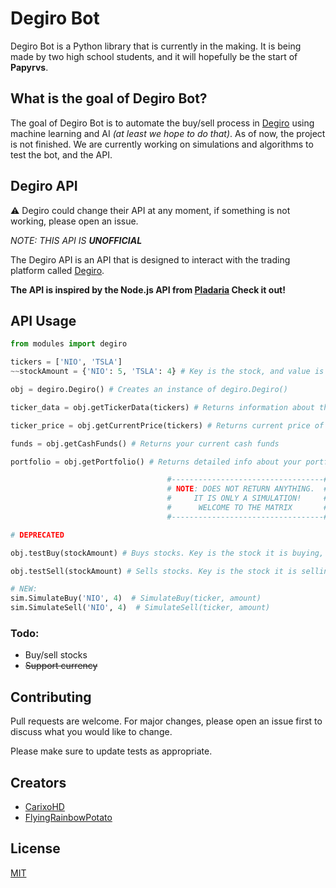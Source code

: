 # Degiro Bot

Degiro Bot is a Python library that is currently in the making. It is being made by two high school students, and it will hopefully be the start of **Papyrvs**. 


## What is the goal of Degiro Bot?

The goal of Degiro Bot is to automate the buy/sell process in [Degiro](https://www.degiro.nl/) using machine learning and AI *(at least we hope to do that)*. As of now, the project is not finished. We are currently working on simulations and algorithms to test the bot, and the API.


## Degiro API
⚠️ Degiro could change their API at any moment, if something is not working, please open an issue.

*NOTE: THIS API IS **UNOFFICIAL***

The Degiro API is an API that is designed to interact with the trading platform called [Degiro](https://www.degiro.nl/). 

**The API is inspired by the Node.js API from [Pladaria](https://github.com/pladaria/degiro) Check it out!**



## API Usage

```python
from modules import degiro

tickers = ['NIO', 'TSLA'] 
~~stockAmount = {'NIO': 5, 'TSLA': 4} # Key is the stock, and value is the amount ~~

obj = degiro.Degiro() # Creates an instance of degiro.Degiro()

ticker_data = obj.getTickerData(tickers) # Returns information about the inputted tickers

ticker_price = obj.getCurrentPrice(tickers) # Returns current price of the given stock/stocks

funds = obj.getCashFunds() # Returns your current cash funds

portfolio = obj.getPortfolio() # Returns detailed info about your portfolio. This function is not completely finished yet.

                                   #----------------------------------#
                                   # NOTE: DOES NOT RETURN ANYTHING.  #
                                   #     IT IS ONLY A SIMULATION!     #
                                   #      WELCOME TO THE MATRIX       #
                                   #----------------------------------#

# DEPRECATED

obj.testBuy(stockAmount) # Buys stocks. Key is the stock it is buying, while the value is the amount

obj.testSell(stockAmount) # Sells stocks. Key is the stock it is selling, while the value is the amount

# NEW:
sim.SimulateBuy('NIO', 4)  # SimulateBuy(ticker, amount)
sim.SimulateSell('NIO', 4)  # SimulateSell(ticker, amount)

```
### Todo:
- Buy/sell stocks
- ~~Support currency~~

## Contributing
Pull requests are welcome. For major changes, please open an issue first to discuss what you would like to change.

Please make sure to update tests as appropriate.

## Creators
- [CarixoHD](https://github.com/CarixoHD)
- [FlyingRainbowPotato](https://github.com/FlyingRainbowPotato)

## License
[MIT](https://choosealicense.com/licenses/mit/)
